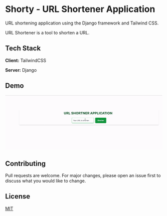 
# Shorty - URL Shortener Application

URL shortening application using the Django framework and Tailwind CSS.

URL Shortener is a tool to shorten a URL.


## Tech Stack

**Client:** TailwindCSS

**Server:** Django


## Demo

![](ShortyApp.gif)


## Contributing

Pull requests are welcome. For major changes, please open an issue first to discuss what you would like to change.




## License

[MIT](https://choosealicense.com/licenses/mit/)


